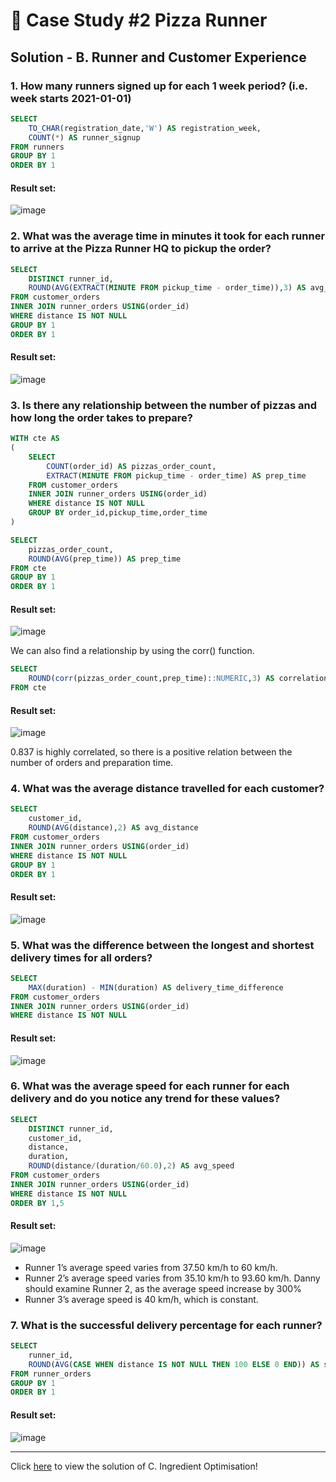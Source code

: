 # 🍕 Case Study #2 Pizza Runner

## Solution - B. Runner and Customer Experience

### 1. How many runners signed up for each 1 week period? (i.e. week starts 2021-01-01)

````sql
SELECT 
	TO_CHAR(registration_date,'W') AS registration_week,
	COUNT(*) AS runner_signup
FROM runners
GROUP BY 1
ORDER BY 1
````

#### Result set:

![image](https://user-images.githubusercontent.com/75075887/216775816-d0c30f53-4352-45dd-9724-ede787eee8e2.png)


### 2. What was the average time in minutes it took for each runner to arrive at the Pizza Runner HQ to pickup the order?

````sql
SELECT 
	DISTINCT runner_id,
	ROUND(AVG(EXTRACT(MINUTE FROM pickup_time - order_time)),3) AS avg_time
FROM customer_orders
INNER JOIN runner_orders USING(order_id)
WHERE distance IS NOT NULL
GROUP BY 1
ORDER BY 1
````

#### Result set:

![image](https://user-images.githubusercontent.com/75075887/216776467-72954e63-1c98-49b5-9451-f0d67329bce4.png)


### 3. Is there any relationship between the number of pizzas and how long the order takes to prepare?

````sql
WITH cte AS 
(
	SELECT 
		COUNT(order_id) AS pizzas_order_count,
		EXTRACT(MINUTE FROM pickup_time - order_time) AS prep_time
	FROM customer_orders
	INNER JOIN runner_orders USING(order_id)
	WHERE distance IS NOT NULL
	GROUP BY order_id,pickup_time,order_time
)

SELECT 
	pizzas_order_count,
	ROUND(AVG(prep_time)) AS prep_time
FROM cte
GROUP BY 1
ORDER BY 1
````

#### Result set:

![image](https://user-images.githubusercontent.com/75075887/216778512-f8f50616-4b62-472d-a50d-8b6a587760b4.png)

We can also find a relationship by using the corr() function.
```sql
SELECT 
	ROUND(corr(pizzas_order_count,prep_time)::NUMERIC,3) AS correlation
FROM cte
```
#### Result set:
![image](https://user-images.githubusercontent.com/75075887/216778691-9e0c58a0-f870-4990-a3b2-d1cdce978708.png)

0.837 is highly correlated, so there is a positive relation between the number of orders and preparation time.

### 4. What was the average distance travelled for each customer?

````sql
SELECT 
	customer_id,
	ROUND(AVG(distance),2) AS avg_distance
FROM customer_orders
INNER JOIN runner_orders USING(order_id)
WHERE distance IS NOT NULL
GROUP BY 1
ORDER BY 1
````

#### Result set:
![image](https://user-images.githubusercontent.com/75075887/216780652-f20cd337-654a-41b5-8274-c7d897587523.png)


### 5. What was the difference between the longest and shortest delivery times for all orders?

````sql
SELECT 
	MAX(duration) - MIN(duration) AS delivery_time_difference
FROM customer_orders
INNER JOIN runner_orders USING(order_id)
WHERE distance IS NOT NULL
````

#### Result set:

![image](https://user-images.githubusercontent.com/75075887/216780748-2825f5c9-5f66-42d0-8504-0bb25a57c6cb.png)

### 6. What was the average speed for each runner for each delivery and do you notice any trend for these values?

````sql
SELECT 
	DISTINCT runner_id,
	customer_id,
	distance,
	duration,
	ROUND(distance/(duration/60.0),2) AS avg_speed
FROM customer_orders
INNER JOIN runner_orders USING(order_id)
WHERE distance IS NOT NULL
ORDER BY 1,5
````

#### Result set:

![image](https://user-images.githubusercontent.com/75075887/216781179-eaff174c-2107-4b4b-97a4-81e1948ba6af.png)

- Runner 1’s average speed varies from 37.50 km/h to 60 km/h.
- Runner 2’s average speed varies from 35.10 km/h to 93.60 km/h. Danny should examine Runner 2, as the average speed increase by 300%
- Runner 3’s average speed is 40 km/h, which is constant.

### 7. What is the successful delivery percentage for each runner?

````sql
SELECT  
	runner_id,
	ROUND(AVG(CASE WHEN distance IS NOT NULL THEN 100 ELSE 0 END)) AS success_percent
FROM runner_orders
GROUP BY 1
ORDER BY 1
````

#### Result set:

![image](https://user-images.githubusercontent.com/75075887/216782060-e1adae2d-a286-4831-8459-29523d110789.png)

***
Click [here](https://github.com/manaswikamila05/8-Week-SQL-Challenge/blob/main/Case%20Study%20%23%202%20-%20Pizza%20Runner/C.%20Ingredient%20Optimisation.md) to view the  solution of C. Ingredient Optimisation!

